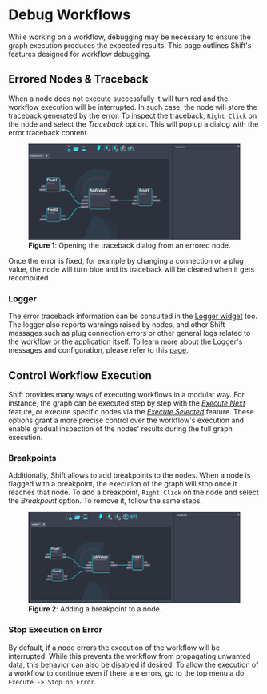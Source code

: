 # Debug Workflows

While working on a workflow, debugging may be necessary to ensure the graph execution produces the expected results. This page outlines Shift's features designed for workflow debugging.


## Errored Nodes & Traceback

When a node does not execute successfully it will turn red and the workflow execution will be interrupted. In such case, the node will store the traceback generated by the error. To inspect the traceback, `Right Click` on the node and select the *Traceback* option. This will pop up a dialog with the error traceback content. 

<figure>
      <img src="images/traceback.gif" alt="Traceback">
      <figcaption><b>Figure 1</b>: Opening the traceback dialog from an errored node.</figcaption>
</figure>


Once the error is fixed, for example by changing a connection or a plug value, the node will turn blue and its traceback will be cleared when it gets recomputed. 


### Logger

The error traceback information can be consulted in the [Logger widget](../ui_overview/#the-logger) too. The logger also reports warnings raised by nodes, and other Shift messages such as plug connection errors or other general logs related to the workflow or the application itself. 
To learn more about the Logger's messages and configuration, please refer to this [page](../../reference/logger.md). 


## Control Workflow Execution

Shift provides many ways of executing workflows in a modular way. For instance, the graph can be executed step by step with the [*Execute Next*](../execute/#execute-next) feature, or execute specific nodes via the [*Execute Selected*](../execute/#execute-selected) feature. These options grant a more precise control over the workflow's execution and enable gradual inspection of the nodes' results during the full graph execution.


### Breakpoints

Additionally, Shift allows to add breakpoints to the nodes. When a node is flagged with a breakpoint, the execution of the graph will stop once it reaches that node. To add a breakpoint, `Right Click` on the node and select the *Breakpoint* option. To remove it, follow the same steps. 

<figure>
      <img src="images/breakpoint.gif" alt="Breakpoint">
      <figcaption><b>Figure 2</b>: Adding a breakpoint to a node. </figcaption>
</figure>

### Stop Execution on Error

By default, if a node errors the execution of the workflow will be interrupted. While this prevents the workflow from propagating unwanted data, this behavior can also be disabled if desired. 
To allow the execution of a workflow to continue even if there are errors, go to the top menu a do `Execute -> Stop on Error`. 
